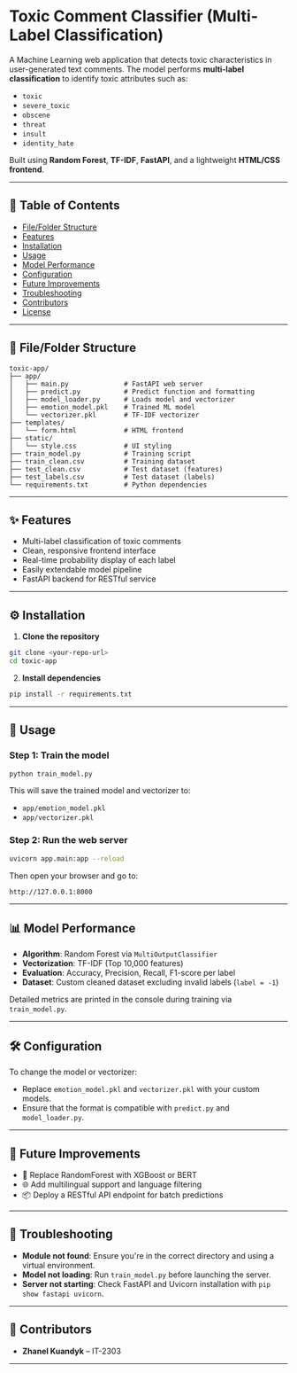 # Toxic Comment Classifier (Multi-Label Classification)

A Machine Learning web application that detects toxic characteristics in user-generated text comments. The model performs **multi-label classification** to identify toxic attributes such as:

- `toxic`
- `severe_toxic`
- `obscene`
- `threat`
- `insult`
- `identity_hate`

Built using **Random Forest**, **TF-IDF**, **FastAPI**, and a lightweight **HTML/CSS frontend**.

---

## 📑 Table of Contents

- [File/Folder Structure](#filefolder-structure)
- [Features](#features)
- [Installation](#installation)
- [Usage](#usage)
- [Model Performance](#model-performance)
- [Configuration](#configuration)
- [Future Improvements](#future-improvements)
- [Troubleshooting](#troubleshooting)
- [Contributors](#contributors)
- [License](#license)

---

## 📁 File/Folder Structure

```
toxic-app/
├── app/
│   ├── main.py              # FastAPI web server
│   ├── predict.py           # Predict function and formatting
│   ├── model_loader.py      # Loads model and vectorizer
│   ├── emotion_model.pkl    # Trained ML model
│   └── vectorizer.pkl       # TF-IDF vectorizer
├── templates/
│   └── form.html            # HTML frontend
├── static/
│   └── style.css            # UI styling
├── train_model.py           # Training script
├── train_clean.csv          # Training dataset
├── test_clean.csv           # Test dataset (features)
├── test_labels.csv          # Test dataset (labels)
└── requirements.txt         # Python dependencies
```

---

## ✨ Features

- Multi-label classification of toxic comments
- Clean, responsive frontend interface
- Real-time probability display of each label
- Easily extendable model pipeline
- FastAPI backend for RESTful service

---

## ⚙️ Installation

1. **Clone the repository**

```bash
git clone <your-repo-url>
cd toxic-app
```

2. **Install dependencies**

```bash
pip install -r requirements.txt
```

---

## 🚀 Usage

### Step 1: Train the model

```bash
python train_model.py
```

This will save the trained model and vectorizer to:

- `app/emotion_model.pkl`
- `app/vectorizer.pkl`

### Step 2: Run the web server

```bash
uvicorn app.main:app --reload
```

Then open your browser and go to:

```
http://127.0.0.1:8000
```

---

## 📊 Model Performance

- **Algorithm**: Random Forest via `MultiOutputClassifier`
- **Vectorization**: TF-IDF (Top 10,000 features)
- **Evaluation**: Accuracy, Precision, Recall, F1-score per label
- **Dataset**: Custom cleaned dataset excluding invalid labels (`label = -1`)

Detailed metrics are printed in the console during training via `train_model.py`.

---

## 🛠️ Configuration

To change the model or vectorizer:

- Replace `emotion_model.pkl` and `vectorizer.pkl` with your custom models.
- Ensure that the format is compatible with `predict.py` and `model_loader.py`.

---

## 🔮 Future Improvements

- 🔁 Replace RandomForest with XGBoost or BERT
- 🌐 Add multilingual support and language filtering
- 📦 Deploy a RESTful API endpoint for batch predictions

---

## 🐞 Troubleshooting

- **Module not found**: Ensure you're in the correct directory and using a virtual environment.
- **Model not loading**: Run `train_model.py` before launching the server.
- **Server not starting**: Check FastAPI and Uvicorn installation with `pip show fastapi uvicorn`.

---

## 👤 Contributors

- **Zhanel Kuandyk** – IT-2303 

---

